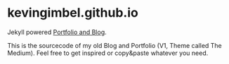 kevingimbel.github.io
=====================

Jekyll powered [Portfolio and Blog](http://kevingimbel.com). 

This is the sourcecode of my old Blog and Portfolio (V1, Theme called The Medium). Feel free to get inspired or copy&paste whatever you need.
